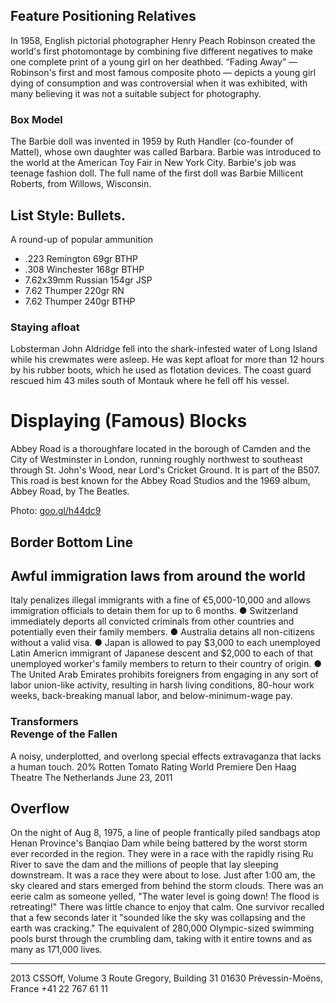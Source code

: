 <h2 class="feature-title"><span class="feature-type">Feature</span> Positioning Relatives</h2>

<p class="feature-text">In 1958, English pictorial photographer Henry Peach Robinson created the world's first photomontage by combining five different negatives to make one complete print of a young girl on her deathbed. “Fading Away” — Robinson's first and most famous composite photo — depicts a young girl dying of consumption and was controversial when it was exhibited, with many believing it was not a suitable subject for photography.</p>

<h3 class="Box-model-title">Box Model</h3>

The Barbie doll was invented in 1959 by Ruth Handler (co-founder of Mattel), whose own daughter was called Barbara. Barbie was introduced to the world at the American Toy Fair in New York City. Barbie's job was teenage fashion doll. The full name of the first doll was Barbie Millicent Roberts, from Willows, Wisconsin.

<h2 class="Box-model-title">List Style: Bullets.</h2>

A round-up of popular ammunition

* .223 Remington 69gr BTHP
* .308 Winchester 168gr BTHP
* 7.62x39mm Russian 154gr JSP
* 7.62 Thumper 220gr RN
* 7.62 Thumper 240gr BTHP

<h3 class"afloat">Staying afloat</h3>

Lobsterman John Aldridge fell into the shark-infested water of Long Island while his crewmates were asleep. He was kept afloat for more than 12 hours by his rubber boots, which he used as flotation devices. The coast guard rescued him 43 miles south of Montauk where he fell off his vessel.

<h1 class"main-article">Displaying (Famous) Blocks</h1>
Abbey Road is a thoroughfare located in the borough of Camden and the City of Westminster in London, running roughly northwest to southeast through St. John's Wood, near Lord's Cricket Ground. It is part of the B507. This road is best known for the Abbey Road Studios and the 1969 album, Abbey Road, by The Beatles.

Photo: [goo.gl/h44dc9](goo.gl/h44dc9 "The Beatles crossing Abbey Road")
 
<h2 class="feature-bottom-line">Border Bottom Line</h2>
<h2>Awful immigration laws from around the world</h2>
Italy penalizes illegal immigrants with a fine of €5,000-10,000 and allows immigration officials to detain them for up to 6 months. ● Switzerland immediately deports all convicted criminals from other countries and potentially even their family members. ● Australia detains all non-citizens without a valid visa. ● Japan is allowed to pay $3,000 to each unemployed Latin Americn immigrant of Japanese descent and $2,000 to each of that unemployed worker's family members to return to their country of origin. ● The United Arab Emirates prohibits foreigners from engaging in any sort of labor union-like activity, resulting in harsh living conditions, 80-hour work weeks, back-breaking manual labor, and below-minimum-wage pay.

<h3>Transformers<br>
Revenge of the Fallen</h3>
A noisy, underplotted, and overlong special effects extravaganza that lacks a human touch.
20% Rotten Tomato Rating
World Premiere
Den Haag Theatre
The Netherlands
June 23, 2011

<h2 class"owerflow">Overflow</h2>
On the night of Aug 8, 1975, a line of people frantically piled sandbags atop Henan Province's Banqiao Dam while being battered by the worst storm ever recorded in the region. They were in a race with the rapidly rising Ru River to save the dam and the millions of people that lay sleeping downstream. It was a race they were about to lose.
Just after 1:00 am, the sky cleared and stars emerged from behind the storm clouds. There was an eerie calm as someone yelled, "The water level is going down! The flood is retreating!"
There was little chance to enjoy that calm. One survivor recalled that a few seconds later it "sounded like the sky was collapsing and the earth was cracking." The equivalent of 280,000 Olympic-sized swimming pools burst through the crumbling dam, taking with it entire towns and as many as 171,000 lives.

---------------------------------------
 

<footer>
2013 CSSOff, Volume 3
<adress>Route Gregory, Building 31
01630 Prévessin-Moëns, France
+41 22 767 61 11</adress>
</footer>